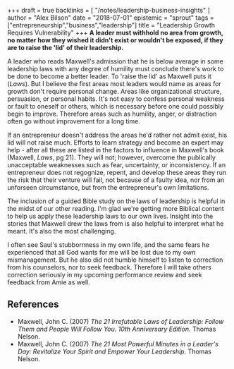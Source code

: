 +++
draft = true
backlinks = [
  "/notes/leadership-business-insights"
]
author = "Alex Bilson"
date = "2018-07-01"
epistemic = "sprout"
tags = ["entrepreneurship","business","leadership"]
title = "Leadership Growth Requires Vulnerability"
+++
**A leader must withhold no area from growth, no matter how they wished it didn't exist or wouldn't be exposed, if they are to raise the 'lid' of their leadership.**

A leader who reads Maxwell's admission that he is below average in some leadership laws with any degree of humility must conclude there's work to be done to become a better leader.  To 'raise the lid' as Maxwell puts it (_Laws_).  But I believe the first areas most leaders would name as areas for growth don't require personal change.  Areas like organizational structure, persuasion, or personal habits.  It's not easy to confess personal weakness or fault to oneself or others, which is necessary before one could possibly begin to improve.  Therefore areas such as humility, anger, or distraction often go without improvement for a long time.

If an entrepreneur doesn't address the areas he'd rather not admit exist, his lid will not raise much.  Efforts to learn strategy and become an expert may help - after all these are listed in the factors to influence in Maxwell's book (Maxwell, _Laws_, pg 21).  They will not; however, overcome the publically unacceptable weaknesses such as fear, uncertainty, or inconsistency.  If an entrepreneur does not regognize, repent, and develop these areas they run the risk that their venture will fail, not because of a faulty idea, nor from an unforseen circumstance, but from the entrepreneur's own limitations.

The inclusion of a guided Bible study on the laws of leadership is helpful in the midst of our other reading.  I'm glad we're getting more Biblical content to help us apply these leadership laws to our own lives.  Insight into the stories that Maxwell drew the laws from is also helpful to interpret what he meant.  It's also the most challenging.

I often see Saul's stubbornness in my own life, and the same fears he experienced that all God wants for me will be lost due to my own mismanagement.  But he also did not humble himself to listen to correction from his counselors, nor to seek feedback.  Therefore I will take others correction seriously in my upcoming performance review and seek feedback from Amie as well.

## References

- Maxwell, John C. (2007) _The 21 Irrefutable Laws of Leadership: Follow Them and People Will Follow You. 10th Anniversary Edition_. Thomas Nelson.
- Maxwell, John C. (2007) _The 21 Most Powerful Minutes in a Leader's Day: Revitalize Your Spirit and Empower Your Leadership_. Thomas Nelson.
